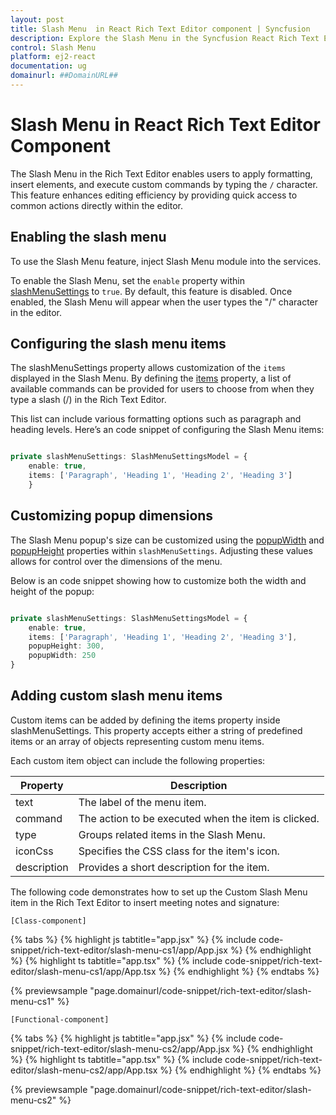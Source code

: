 ```yaml
---
layout: post
title: Slash Menu  in React Rich Text Editor component | Syncfusion
description: Explore the Slash Menu in the Syncfusion React Rich Text Editor component of Syncfusion Essential JS 2 and more.
control: Slash Menu 
platform: ej2-react
documentation: ug
domainurl: ##DomainURL##
---
```


# Slash Menu in React Rich Text Editor Component

The Slash Menu in the Rich Text Editor enables users to apply formatting, insert elements, and execute custom commands by typing the `/` character. This feature enhances editing efficiency by providing quick access to common actions directly within the editor.

## Enabling the slash menu

To use the Slash Menu feature, inject Slash Menu module into the services.

To enable the Slash Menu, set the `enable` property within [slashMenuSettings](https://ej2.syncfusion.com/react/documentation/api/rich-text-editor/#slashmenusettings) to `true`. By default, this feature is disabled. Once enabled, the Slash Menu will appear when the user types the "/" character in the editor.

## Configuring the slash menu items

The slashMenuSettings property allows customization of the `items` displayed in the Slash Menu. By defining the [items](https://ej2.syncfusion.com/react/documentation/api/rich-text-editor/slashMenuSettingsModel/#items) property, a list of available commands can be provided for users to choose from when they type a slash (/) in the Rich Text Editor.

This list can include various formatting options such as paragraph and heading levels. Here’s an code snippet of configuring the Slash Menu items:

```typescript

private slashMenuSettings: SlashMenuSettingsModel = {
    enable: true,
    items: ['Paragraph', 'Heading 1', 'Heading 2', 'Heading 3']
    }

```

## Customizing popup dimensions

The Slash Menu popup's size can be customized using the [popupWidth](https://ej2.syncfusion.com/react/documentation/api/rich-text-editor/slashMenuSettingsModel/#popupwidth) and [popupHeight](https://ej2.syncfusion.com/react/documentation/api/rich-text-editor/slashMenuSettingsModel/#popupheight) properties within `slashMenuSettings`. Adjusting these values allows for control over the dimensions of the menu. 

Below is an code snippet showing how to customize both the width and height of the popup:

```typescript

private slashMenuSettings: SlashMenuSettingsModel = {
    enable: true,
    items: ['Paragraph', 'Heading 1', 'Heading 2', 'Heading 3'],
    popupHeight: 300,
    popupWidth: 250
}

```

## Adding custom slash menu items

Custom items can be added by defining the items property inside slashMenuSettings. This property accepts either a string of predefined items or an array of objects representing custom menu items.

Each custom item object can include the following properties:

| Property    | Description                                           |
|-------------|-------------------------------------------------------|
| text        | The label of the menu item.                           |
| command     | The action to be executed when the item is clicked.   |
| type        | Groups related items in the Slash Menu.               |
| iconCss     | Specifies the CSS class for the item's icon.          |
| description | Provides a short description for the item.            |


The following code demonstrates how to set up the Custom Slash Menu item in the Rich Text Editor to insert meeting notes and signature:


`[Class-component]`

{% tabs %}
{% highlight js tabtitle="app.jsx" %}
{% include code-snippet/rich-text-editor/slash-menu-cs1/app/App.jsx %}
{% endhighlight %}
{% highlight ts tabtitle="app.tsx" %}
{% include code-snippet/rich-text-editor/slash-menu-cs1/app/App.tsx %}
{% endhighlight %}
{% endtabs %}

 {% previewsample "page.domainurl/code-snippet/rich-text-editor/slash-menu-cs1" %}

`[Functional-component]`

{% tabs %}
{% highlight js tabtitle="app.jsx" %}
{% include code-snippet/rich-text-editor/slash-menu-cs2/app/App.jsx %}
{% endhighlight %}
{% highlight ts tabtitle="app.tsx" %}
{% include code-snippet/rich-text-editor/slash-menu-cs2/app/App.tsx %}
{% endhighlight %}
{% endtabs %}

 {% previewsample "page.domainurl/code-snippet/rich-text-editor/slash-menu-cs2" %}